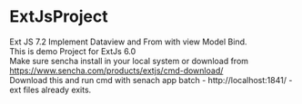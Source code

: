 # ExtJsProject
Ext JS 7.2 Implement Dataview and From with view Model Bind.</br>
This is demo Project for ExtJs 6.0 </br>
Make sure sencha install in your local system or download from https://www.sencha.com/products/extjs/cmd-download/ </br>
Download this and run cmd with senach app batch  - http://localhost:1841/ - ext files already exits.
